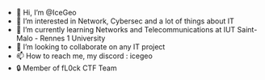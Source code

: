 - 👋 Hi, I’m @IceGeo
- 👀 I’m interested in Network, Cybersec and a lot of things about IT
- 🌱 I’m currently learning Networks and Telecommunications at IUT Saint-Malo - Rennes 1 University
- 💞️ I’m looking to collaborate on any IT project
- 📫 How to reach me, my discord : icegeo
- 🔒 Member of fL0ck CTF Team

<!---
IceGeo/IceGeo is a ✨ special ✨ repository because its `README.md` (this file) appears on your GitHub profile.
You can click the Preview link to take a look at your changes.
--->
